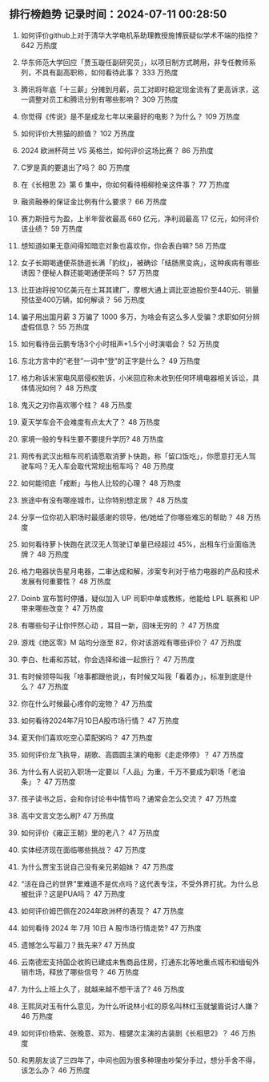 
## 排行榜趋势 记录时间：2024-07-11 00:28:50
  
  1. 如何评价github上对于清华大学电机系助理教授施博辰疑似学术不端的指控？ 642 万热度
    
  2. 华东师范大学回应「贾玉璇任副研究员」，以项目制方式聘用，非专任教师系列，不具有副高职称，如何看待此事？ 333 万热度
    
  3. 腾讯将年底「十三薪」分摊到月薪，员工对即时稳定现金流有了更高诉求，这一调整对员工和腾讯分别有哪些影响？ 309 万热度
    
  4. 你觉得《传说》是不是成龙七年以来最好的电影？为什么？ 109 万热度
    
  5. 如何评价大熊猫的颜值？ 102 万热度
    
  6. 2024 欧洲杯荷兰 VS 英格兰，如何评价这场比赛？ 86 万热度
    
  7. C罗是真的要退出了吗？ 80 万热度
    
  8. 在《长相思 2》第 6 集中，你如何看待相柳抢亲这件事？ 77 万热度
    
  9. 融资融券的保证金比例有什么要求？ 66 万热度
    
  10. 赛力斯扭亏为盈，上半年营收最高 660 亿元，净利润最高 17 亿元，如何评价该业绩？ 59 万热度
    
  11. 想知道如果无意间得知暗恋对象也喜欢你，你会表白嘛? 58 万热度
    
  12. 女子长期喝通便茶肠道长满「豹纹」，被确诊「结肠黑变病」，这种疾病有哪些诱因？便秘人群还能喝通便茶吗？ 57 万热度
    
  13. 比亚迪将投10亿美元在土耳其建厂，摩根大通上调比亚迪股价至440元、销量预估至400万辆，如何解读？ 56 万热度
    
  14. 骗子用出国月薪 3 万骗了 1000 多万，为啥会有这么多人受骗？求职如何分辨虚假信息？ 55 万热度
    
  15. 如何看待岳云鹏专场3个小时相声+1.5个小时演唱会？ 52 万热度
    
  16. 东北方言中的“老登”一词中“登”的正字是什么？ 49 万热度
    
  17. 格力称诉米家电风扇侵权胜诉，小米回应称未收到任何环境电器相关诉讼，具体情况如何？ 48 万热度
    
  18. 鬼灭之刃你喜欢哪个柱？ 48 万热度
    
  19. 夏天学车会不会难度有点太大了？ 48 万热度
    
  20. 家境一般的专科生要不要提升学历? 48 万热度
    
  21. 网传有武汉出租车司机请愿取消萝卜快跑，称「留口饭吃」，你愿意打无人驾驶车吗？无人车会取代常规出租车吗？ 48 万热度
    
  22. 如何能彻底「戒断」与他人比较的心理？ 48 万热度
    
  23. 旅途中有没有哪座城市，让你特别想定居？ 48 万热度
    
  24. 分享一位你初入职场时最感谢的领导，他/她给了你哪些难忘的帮助？ 48 万热度
    
  25. 如何看待萝卜快跑在武汉无人驾驶订单量已经超过 45%，出租车行业面临洗牌？ 48 万热度
    
  26. 格力电器状告星月电器，二审达成和解，涉案专利对于格力电器的产品和技术发展有何重要性？ 48 万热度
    
  27. Doinb 宣布暂时停播，疑似加入 UP 司职中单或教练，他能给 LPL 联赛和 UP 带来哪些改变？ 47 万热度
    
  28. 有哪些句子让你怦然心动 ，耳目一新，回味无穷的 ？ 47 万热度
    
  29. 游戏《绝区零》M 站均分涨至 82，你对该游戏有哪些评价？ 47 万热度
    
  30. 李白、杜甫和苏轼，你会选择和谁一起旅行？ 47 万热度
    
  31. 有时候领导叫我「啥事都跟他说」，有时候又叫我「看着办」，标准到底是什么？ 47 万热度
    
  32. 你在什么时候最心疼你的宠物？ 47 万热度
    
  33. 如何看待2024年7月10日A股市场行情？ 47 万热度
    
  34. 夏天你们喜欢吃空心菜配粥吗？ 47 万热度
    
  35. 如何评价龙飞执导，胡歌、高圆圆主演的电影《走走停停》？ 47 万热度
    
  36. 为什么有人说初入职场一定要以「人品」为重，千万不要成为职场「老油条」？ 47 万热度
    
  37. 孩子读书之后，会和你讨论书中情节吗？通常会怎么交流？ 47 万热度
    
  38. 高中文言文怎么刷? 47 万热度
    
  39. 如何评价《雍正王朝》里的老八？ 47 万热度
    
  40. 实体经济现在面临哪些挑战？ 47 万热度
    
  41. 为什么贾宝玉说自己没有亲兄弟姐妹？ 47 万热度
    
  42. “活在自己的世界”里难道不是优点吗？这代表专注，不受外界打扰。为什么总被批评？这是PUA吗？ 47 万热度
    
  43. 如何评价姆巴佩在2024年欧洲杯的表现？ 47 万热度
    
  44. 如何看待 2024 年 7月 10日 A 股市场行情走势? 47 万热度
    
  45. 遗憾怎么写最刀？我先来? 47 万热度
    
  46. 云南德宏支持国企收购已建成未售商品住房，打通东北等地重点城市和缅甸外销市场，释放了哪些信号？ 46 万热度
    
  47. 为什么上班上久了，就越来越不想干活了? 46 万热度
    
  48. 王熙凤对玉有什么意见，为什么听说林小红的原名叫林红玉就皱眉说讨人嫌？ 46 万热度
    
  49. 如何评价杨紫、张晚意、邓为、檀健次主演的古装剧《长相思2》？ 46 万热度
    
  50. 和男朋友谈了三四年了，中间也因为很多种理由吵架分手过，想分手舍不得，该怎么办？ 46 万热度
    